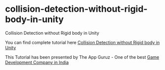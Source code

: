 # collision-detection-without-rigid-body-in-unity
Collision Detection without Rigid body in Unity

You can find complete tutorial here [Collision Detection without Rigid body in Unity](http://www.theappguruz.com/blog/collision-detection-without-rigid-body-in-unity)

This Tutorial has been presented by The App Guruz - One of the best [Game Development Company in India](http://www.theappguruz.com/3d-game-development/)
